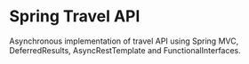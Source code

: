 Spring Travel API
=================

Asynchronous implementation of travel API using Spring MVC, DeferredResults, AsyncRestTemplate and FunctionalInterfaces.
